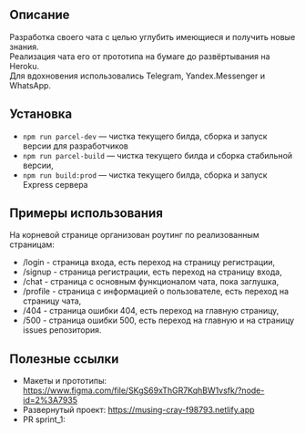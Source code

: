 ## Описание

 Разработка своего чата с целью углубить имеющиеся и получить новые знания.  
 Реализация чата его от прототипа на бумаге до развёртывания на Heroku.  
 Для вдохновения использовались Telegram, Yandex.Messenger и WhatsApp.

## Установка

- `npm run parcel-dev` — чистка текущего билда, сборка и запуск версии для разработчиков
- `npm run parcel-build` — чистка текущего билда и сборка стабильной версии,
- `npm run build:prod` — чистка текущего билда, сборка и запуск Express сервера

## Примеры использования

На корневой странице организован роутинг по реализованным страницам:
- /login - страница входа, есть переход на страницу регистрации,
- /signup - страница регистрации, есть переход на страницу входа,
- /chat - страница с основным функционалом чата, пока заглушка,
- /profile - страница с информацией о пользователе, есть переход на страницу чата,
- /404 - страница ошибки 404, есть переход на главную страницу,
- /500 - страница ошибки 500, есть переход на главную и на страницу issues репозитория.


## Полезные ссылки
- Макеты и прототипы: https://www.figma.com/file/SKgS69xThGR7KqhBW1vsfk/?node-id=2%3A7935
- Развернутый проект: https://musing-cray-f98793.netlify.app  
- PR sprint_1: 
